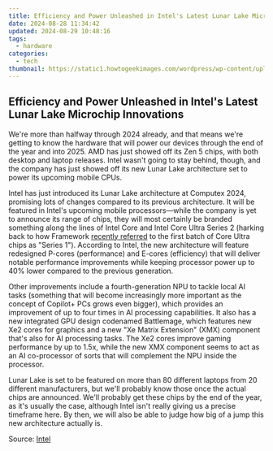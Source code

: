 ```yaml
---
title: Efficiency and Power Unleashed in Intel's Latest Lunar Lake Microchip Innovations
date: 2024-08-28 11:34:42
updated: 2024-08-29 10:48:16
tags:
  - hardware
categories:
  - tech
thumbnail: https://static1.howtogeekimages.com/wordpress/wp-content/uploads/2023/12/intel.jpg
---
```


## Efficiency and Power Unleashed in Intel's Latest Lunar Lake Microchip Innovations

We're more than halfway through 2024 already, and that means we're getting to know the hardware that will power our devices through the end of the year and into 2025\. AMD has just showed off its Zen 5 chips, with both desktop and laptop releases. Intel wasn't going to stay behind, though, and the company has just showed off its new Lunar Lake architecture set to power its upcoming mobile CPUs.

 Intel has just introduced its Lunar Lake architecture at Computex 2024, promising lots of changes compared to its previous architecture. It will be featured in Intel's upcoming mobile processors—while the company is yet to announce its range of chips, they will most certainly be branded something along the lines of Intel Core and Intel Core Ultra Series 2 (harking back to how Framework [recently referred](https://vp-tips.techidaily.com/updated-building-a-successful-brand-presence-through-spotify-advertising/) to the first batch of Core Ultra chips as "Series 1"). According to Intel, the new architecture will feature redesigned P-cores (performance) and E-cores (efficiency) that will deliver notable performance improvements while keeping processor power up to 40% lower compared to the previous generation.

 Other improvements include a fourth-generation NPU to tackle local AI tasks (something that will become increasingly more important as the concept of Copilot+ PCs grows even bigger), which provides an improvement of up to four times in AI processing capabilities. It also has a new integrated GPU design codenamed Battlemage, which features new Xe2 cores for graphics and a new "Xe Matrix Extension" (XMX) component that's also for AI processing tasks. The Xe2 cores improve gaming performance by up to 1.5x, while the new XMX component seems to act as an AI co-processor of sorts that will complement the NPU inside the processor.

 Lunar Lake is set to be featured on more than 80 different laptops from 20 different manufacturers, but we'll probably know those once the actual chips are announced. We'll probably get these chips by the end of the year, as it's usually the case, although Intel isn't really giving us a precise timeframe here. By then, we will also be able to judge how big of a jump this new architecture actually is.

 Source: [Intel](https://www.intel.com/content/www/us/en/newsroom/news/intels-lunar-lake-processors-arriving-q3-2024.html)

<ins class="adsbygoogle"
     style="display:block"
     data-ad-format="autorelaxed"
     data-ad-client="ca-pub-7571918770474297"
     data-ad-slot="1223367746"></ins>



<ins class="adsbygoogle"
     style="display:block"
     data-ad-client="ca-pub-7571918770474297"
     data-ad-slot="8358498916"
     data-ad-format="auto"
     data-full-width-responsive="true"></ins>
